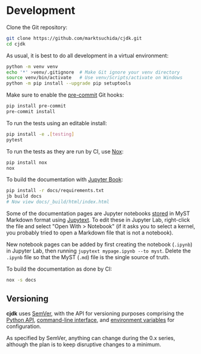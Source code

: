 <!--
This file is part of cjdk.
Copyright 2022, Board of Regents of the University of Wisconsin System
SPDX-License-Identifier: MIT
--->

# Development

Clone the Git repository:

```sh
git clone https://github.com/marktsuchida/cjdk.git
cd cjdk
```

As usual, it is best to do all development in a virtual environment:

```sh
python -m venv venv
echo '*' >venv/.gitignore  # Make Git ignore your venv directory
source venv/bin/activate   # Use venv/Scripts/activate on Windows
python -m pip install --upgrade pip setuptools
```

Make sure to enable the [pre-commit](https://pre-commit.com/) Git hooks:

```sh
pip install pre-commit
pre-commit install
```

To run the tests using an editable install:

```sh
pip install -e .[testing]
pytest
```

To run the tests as they are run by CI, use [Nox](https://nox.thea.codes/):

```sh
pip install nox
nox
```

To build the documentation with [Jupyter Book](https://jupyterbook.org/):

```sh
pip install -r docs/requirements.txt
jb build docs
# Now view docs/_build/html/index.html
```

Some of the documentation pages are Jupyter notebooks
[stored](https://jupyterbook.org/en/stable/file-types/myst-notebooks.html) in
MyST Markdown format using [Jupytext](https://jupytext.readthedocs.io/). To
edit these in Jupyter Lab, right-click the file and select "Open With >
Notebook" (if it asks you to select a kernel, you probably tried to open a
Markdown file that is not a notebook).

New notebook pages can be added by first creating the notebook (`.ipynb`) in
Jupyter Lab, then running `jupytext mypage.ipynb --to myst`. Delete the
`.ipynb` file so that the MyST (`.md`) file is the single source of truth.

To build the documentation as done by CI:

```sh
nox -s docs
```

## Versioning

**cjdk** uses [SemVer](https://semver.org/), with the API for versioning
purposes comprising the [Python API](./api.md), [command-line
interface](./cli.md), and [environment variables](./environ.md) for
configuration.

As specified by SemVer, anything can change during the 0.x series, although the
plan is to keep disruptive changes to a minimum.

